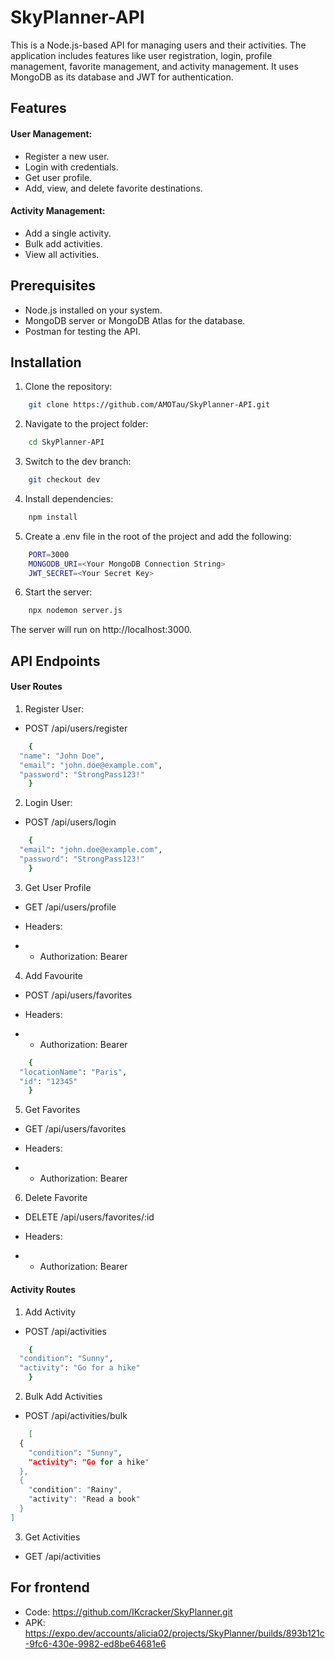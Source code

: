 # SkyPlanner-API

This is a Node.js-based API for managing users and their activities. The application includes features like user registration, login, profile management, favorite management, and activity management. It uses MongoDB as its database and JWT for authentication.

## Features
#### User Management:

- Register a new user.
- Login with credentials.
- Get user profile.
- Add, view, and delete favorite destinations.

#### Activity Management:

- Add a single activity.
- Bulk add activities.
- View all activities.


## Prerequisites
- Node.js installed on your system.
- MongoDB server or MongoDB Atlas for the database.
- Postman for testing the API.

## Installation

1. Clone the repository:
```bash
    git clone https://github.com/AMOTau/SkyPlanner-API.git
```

2. Navigate to the project folder:
```bash
    cd SkyPlanner-API
```

3. Switch to the dev branch: 
```bash
    git checkout dev
```

4. Install dependencies:
```bash
    npm install
```

5. Create a .env file in the root of the project and add the following:
```bash
    PORT=3000
    MONGODB_URI=<Your MongoDB Connection String>
    JWT_SECRET=<Your Secret Key>
```

6. Start the server: 
```bash
    npx nodemon server.js
```

The server will run on http://localhost:3000.

## API Endpoints

#### User Routes
1. Register User: 
- POST /api/users/register
```bash
    {
  "name": "John Doe",
  "email": "john.doe@example.com",
  "password": "StrongPass123!"
    }
```

2. Login User: 
- POST /api/users/login
```bash
    {
  "email": "john.doe@example.com",
  "password": "StrongPass123!"
    }
```

3. Get User Profile
- GET /api/users/profile

- Headers:

- - Authorization: Bearer <JWT Token>

4. Add Favourite
- POST /api/users/favorites

- Headers:

- - Authorization: Bearer <JWT Token>

```bash
    {
  "locationName": "Paris",
  "id": "12345"
    }
```

5. Get Favorites
- GET /api/users/favorites

- Headers:

- - Authorization: Bearer <JWT Token>

6. Delete Favorite
- DELETE /api/users/favorites/:id

- Headers:

- - Authorization: Bearer <JWT Token>

#### Activity Routes

1. Add Activity
- POST /api/activities
```bash
    {
  "condition": "Sunny",
  "activity": "Go for a hike"
    }
```

2. Bulk Add Activities
- POST /api/activities/bulk
```bash
    [
  {
    "condition": "Sunny",
    "activity": "Go for a hike"
  },
  {
    "condition": "Rainy",
    "activity": "Read a book"
  }
]
```

3. Get Activities
- GET /api/activities

## For frontend
  - Code: https://github.com/IKcracker/SkyPlanner.git
  - APK: https://expo.dev/accounts/alicia02/projects/SkyPlanner/builds/893b121c-9fc6-430e-9982-ed8be64681e6
  
